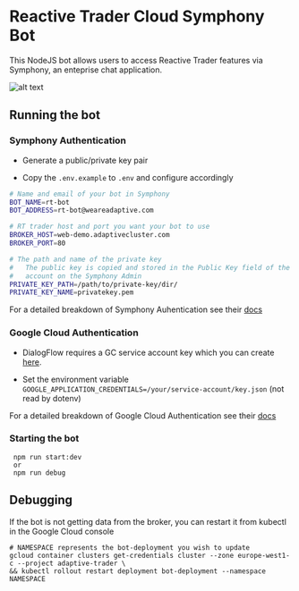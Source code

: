 # Reactive Trader Cloud Symphony Bot

This NodeJS bot allows users to access Reactive Trader features via Symphony, an enteprise chat application.

![alt text]( /img/chat.png "Logo Title Text 1")

## Running the bot

### Symphony Authentication

* Generate a public/private key pair

* Copy the `.env.example` to `.env` and configure accordingly
```bash
# Name and email of your bot in Symphony
BOT_NAME=rt-bot 
BOT_ADDRESS=rt-bot@weareadaptive.com

# RT trader host and port you want your bot to use 
BROKER_HOST=web-demo.adaptivecluster.com
BROKER_PORT=80

# The path and name of the private key
#   The public key is copied and stored in the Public Key field of the bot
#   account on the Symphony Admin
PRIVATE_KEY_PATH=/path/to/private-key/dir/
PRIVATE_KEY_NAME=privatekey.pem

```

For a detailed breakdown of Symphony Auhentication see their [docs](https://developers.symphony.com/symphony-developer/docs/rsa-bot-authentication-workflow)

### Google Cloud Authentication

* DialogFlow requires a GC service account key which you can create [here](https://console.cloud.google.com/apis/credentials/serviceaccountkey).

* Set the environment variable `GOOGLE_APPLICATION_CREDENTIALS=/your/service-account/key.json` (not read by dotenv)

For a detailed breakdown of Google Cloud Authentication see their [docs](https://cloud.google.com/docs/authentication/getting-started)

### Starting the bot

```
 npm run start:dev
 or
 npm run debug
```

## Debugging

If the bot is not getting data from the broker, you can restart it from kubectl in the Google Cloud console
```
# NAMESPACE represents the bot-deployment you wish to update
gcloud container clusters get-credentials cluster --zone europe-west1-c --project adaptive-trader \
&& kubectl rollout restart deployment bot-deployment --namespace NAMESPACE
```